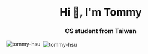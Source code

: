 <h1 align="center">Hi 👋, I'm Tommy</h1>
<h3 align="center">CS student from Taiwan</h3>

<p align="left">
</p>

<p><img align="left" src="https://github-readme-stats.vercel.app/api/top-langs?username=tommy-hsu&show_icons=true&locale=en&layout=compact" alt="tommy-hsu" /></p>

<p>&nbsp;<img align="center" src="https://github-readme-stats.vercel.app/api?username=tommy-hsu&show_icons=true&locale=en" alt="tommy-hsu" /></p>


<!--
**Tommy-Hsu/Tommy-Hsu** is a ✨ _special_ ✨ repository because its `README.md` (this file) appears on your GitHub profile.

Here are some ideas to get you started:

- 🔭 I’m currently working on ...
- 🌱 I’m currently learning ...
- 👯 I’m looking to collaborate on ...
- 🤔 I’m looking for help with ...
- 💬 Ask me about ...
- 📫 How to reach me: ...
- 😄 Pronouns: ...
- ⚡ Fun fact: ...
-->
